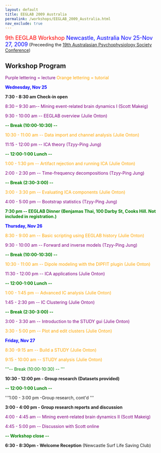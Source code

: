 ```yaml
---
layout: default
title: EEGLAB 2009 Australia
permalink: /workshops/EEGLAB_2009_Australia.html
nav_exclude: true
---
```


<font size =4><span style="color: red">9th EEGLAB Workshop</span>
<font color=blue>Newcastle, Australia
Nov 25-Nov 27, 2009</font></font>
(Preceeding the [19th Australasian Psychophysiology Society
Conference](http://www.newcastle.edu.au/conference/asp2009/))


Workshop Program
----------------

<span style="color: purple">Purple lettering = lecture</span>
<span style="color: orange">Orange lettering = tutorial</span>

<span style="color:  blue">**Wednesday, Nov 25**</span>



**7:30 - 8:30 am Check-in open**

<span style="color: purple">8:30 – 9:30 am-- Mining event-related brain dynamics I (Scott Makeig)</span>

<span style="color: purple">9:30 - 10:00 am -- EEGLAB overview (Julie Onton)</span>



<span style="color: green"> **-- Break (10:00-10:30) --**</span>

<span style="color: orange">10:30 - 11:00 am -- Data import and channel analysis (Julie Onton)</span>

<span style="color: purple">11:15 - 12:00 pm -- ICA theory (Tzyy-Ping Jung)</span>



<span style="color: green">**-- 12:00-1:00 Lunch --**</span>

<span style="color: orange">1:00 - 1:30 pm -- Artifact rejection and running ICA (Julie Onton)</span>

<span style="color: purple">2:00 - 2:30 pm -- Time-frequency decompositions (Tzyy-Ping Jung)</span>



<span style="color: green">**-- Break (2:30-3:00) --**</span>

<span style="color: orange">3:00 - 3:30 pm -- Evaluating ICA components (Julie Onton)</span>

<span style="color: purple">4:00 - 5:00 pm -- Bootstrap statistics (Tzyy-Ping Jung)</span>

<span style="color: green">**7:30 pm -- EEGLAB Dinner (Benjamas Thai, 100 Darby St, Cooks Hill. Not included in registration.)**</span>

<span style="color:  blue">**Thursday, Nov 26**</span>



<span style="color: orange">8:30 - 9:00 am -- Basic scripting using EEGLAB history (Julie Onton)</span>

<span style="color: purple">9:30 - 10:00 am -- Forward and inverse models (Tzyy-Ping Jung)</span>



<span style="color: green">**-- Break (10:00-10:30) --**</span>

<span style="color: orange">10:30 - 11:00 am -- Dipole modeling with the DIPFIT plugin (Julie Onton)</span>

<span style="color: purple">11:30 - 12:00 pm -- ICA applications (Julie Onton)</span>



<span style="color: green">**-- 12:00-1:00 Lunch --**</span>

<span style="color: orange">1:00 - 1:45 pm -- Advanced IC analysis (Julie Onton)</span>

<span style="color: purple">1:45 - 2:30 pm -- IC Clustering (Julie Onton)</span>



<span style="color: green">**-- Break (2:30-3:00) --** </span>

<span style="color: purple">3:00 - 3:30 am -- Introduction to the STUDY gui (Julie Onton)</span>

<span style="color: orange">3:30 - 5:00 pm -- Plot and edit clusters (Julie Onton)</span>

<span style="color:  blue">**Friday, Nov 27**</span>



<span style="color: orange">8:30 -9:15 am -- Build a STUDY (Julie Onton)</span>

<span style="color: orange">9:15 - 10:00 am -- STUDY analysis (Julie Onton)</span>



<span style="color: green">'''-- Break (10:00-10:30) -- '''</span>

**10:30 - 12:00 pm - Group research (Datasets provided)**



<span style="color: green">**-- 12:00-1:00 Lunch --**</span>

'''1:00 - 3:00 pm -Group research, cont'd '''

**3:00 - 4:00 pm - Group research reports and discussion**

<span style="color: purple">4:00 - 4:45 am -- Mining event-related brain dynamics II (Scott Makeig)</span>

<span style="color: purple">4:45 - 5:00 pm -- Discussion with Scott online</span>



<span style="color: green">**-- Workshop close --**</span>

**6:30 - 8:30pm - Welcome Reception** (Newcastle Surf Life Saving Club)

